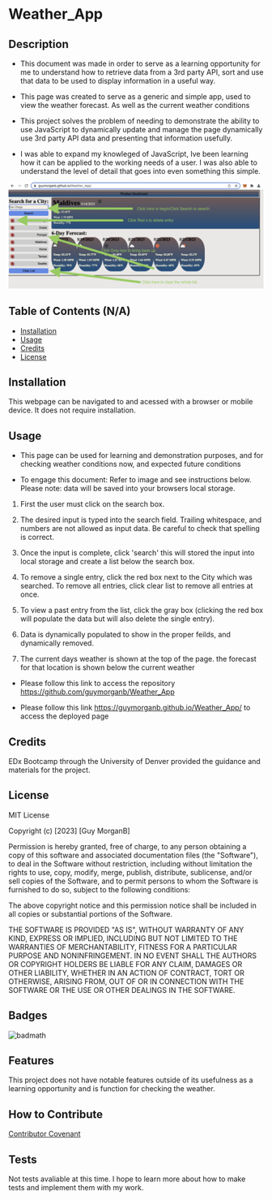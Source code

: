 # Weather_App

## Description

- This document was made in order to serve as a learning opportunity for me to understand how to retrieve data from a 3rd party API, sort and use that data to be used to display information in a useful way.

- This page was created to serve as a generic and simple app, used to view the weather forecast. As well as the current weather conditions

- This project solves the problem of needing to demonstrate the ability to use JavaScript to dynamically update and manage the page dynamically use 3rd party API data and presenting that information usefully.

- I was able to expand my knowleged of JavaScript, Ive been learning how it can be applied to the working needs of a user. I was also able to understand the level of detail that goes into even something this simple.

![step 1](https://github.com/guymorganb/Weather_App/blob/main/assets/Screenshot%202023-05-18%20at%2010.38.17%20AM.png?raw=true)

## Table of Contents (N/A)
- [Installation](#installation)
- [Usage](#usage)
- [Credits](#credits)
- [License](#license)

## Installation

This webpage can be navigated to and acessed with a browser or mobile device. It does not require installation.

## Usage

- This page can be used for learning and demonstration purposes, and for checking weather conditions now, and expected future conditions

- To engage this document: Refer to image and see instructions below. Please note: data will be saved into your browsers local storage.

1) First the user must click on the search box.

2) The desired input is typed into the search field. Trailing whitespace, and numbers are not allowed as input data. Be careful to check that spelling is correct.

3) Once the input is complete, click 'search' this will stored the input into local storage and create a list below the search box.

4) To remove a single entry, click the red box next to the City which was searched. To remove all entries, click clear list to remove all entries at once.

5) To view a past entry from the list, click the gray box (clicking the red box will populate the data but will also delete the single entry).

6) Data is dynamically populated to show in the proper feilds, and dynamically removed.

7) The current days weather is shown at the top of the page. the forecast for that location is shown below the current weather

- Please follow this link to access the repository https://github.com/guymorganb/Weather_App


- Please follow this link https://guymorganb.github.io/Weather_App/ to access the deployed page
    

## Credits

EDx Bootcamp through the University of Denver provided the guidance and materials for the project.

## License

MIT License

Copyright (c) [2023] [Guy MorganB]

Permission is hereby granted, free of charge, to any person obtaining a copy
of this software and associated documentation files (the "Software"), to deal
in the Software without restriction, including without limitation the rights
to use, copy, modify, merge, publish, distribute, sublicense, and/or sell
copies of the Software, and to permit persons to whom the Software is
furnished to do so, subject to the following conditions:

The above copyright notice and this permission notice shall be included in all
copies or substantial portions of the Software.

THE SOFTWARE IS PROVIDED "AS IS", WITHOUT WARRANTY OF ANY KIND, EXPRESS OR
IMPLIED, INCLUDING BUT NOT LIMITED TO THE WARRANTIES OF MERCHANTABILITY,
FITNESS FOR A PARTICULAR PURPOSE AND NONINFRINGEMENT. IN NO EVENT SHALL THE
AUTHORS OR COPYRIGHT HOLDERS BE LIABLE FOR ANY CLAIM, DAMAGES OR OTHER
LIABILITY, WHETHER IN AN ACTION OF CONTRACT, TORT OR OTHERWISE, ARISING FROM,
OUT OF OR IN CONNECTION WITH THE SOFTWARE OR THE USE OR OTHER DEALINGS IN THE
SOFTWARE.

## Badges

![badmath](https://img.shields.io/github/license/guymorganb/Weather_App)


## Features

This project does not have notable features outside of its usefulness as a learning opportunity and is function for checking the weather.

## How to Contribute

[Contributor Covenant](https://www.contributor-covenant.org/)

## Tests

Not tests avaliable at this time. I hope to learn more about how to make tests and implement them with my work.
